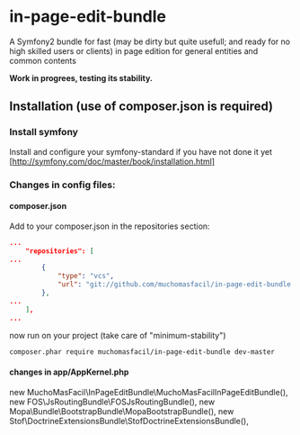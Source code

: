 # in-page-edit-bundle
A Symfony2 bundle for fast (may be dirty but quite usefull; and ready for no high skilled users or clients) in page edition for general entities and common contents

**Work in progrees, testing its stability.**

## Installation (use of composer.json is required)

### Install symfony

Install and configure your symfony-standard if you have not done it yet [http://symfony.com/doc/master/book/installation.html]

### Changes in config files:

#### composer.json
Add to your composer.json in the repositories section:

```json
...
    "repositories": [
...
        {
            "type": "vcs",
            "url": "git://github.com/muchomasfacil/in-page-edit-bundle.git"
        },    
...
    ],
...
```
now run on your project (take care of "minimum-stability")
```bash
composer.phar require muchomasfacil/in-page-edit-bundle dev-master
```


#### changes in app/AppKernel.php
new MuchoMasFacil\InPageEditBundle\MuchoMasFacilInPageEditBundle(),
new FOS\JsRoutingBundle\FOSJsRoutingBundle(),
new Mopa\Bundle\BootstrapBundle\MopaBootstrapBundle(),
new Stof\DoctrineExtensionsBundle\StofDoctrineExtensionsBundle(),
